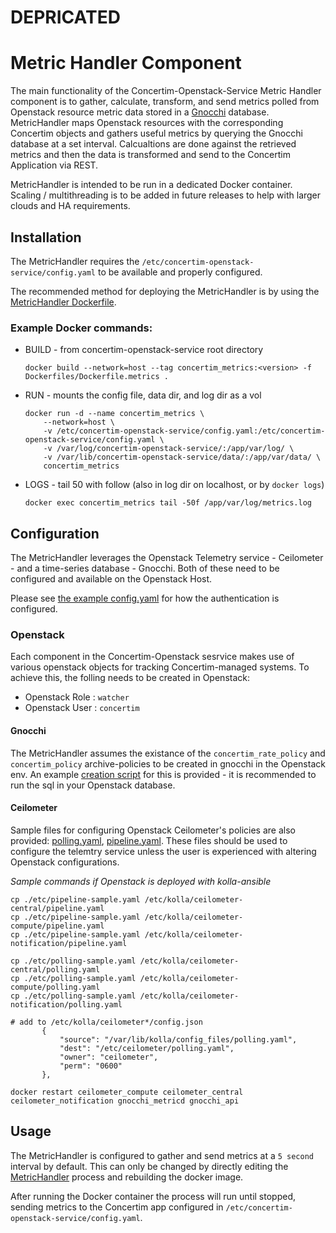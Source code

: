 # DEPRICATED




# Metric Handler Component

The main functionality of the Concertim-Openstack-Service Metric Handler component is to gather, calculate, transform, and send metrics polled from Openstack resource metric data stored in a [Gnocchi](https://gnocchi.osci.io/) database. MetricHandler maps Openstack resources with the corresponding Concertim objects and gathers useful metrics by querying the Gnocchi database at a set interval. Calcualtions are done against the retrieved metrics and then the data is transformed and send to the Concertim Application via REST.

MetricHandler is intended to be run in a dedicated Docker container. Scaling / multithreading is to be added in future releases to help with larger clouds and HA requirements.

## Installation

The MetricHandler requires the `/etc/concertim-openstack-service/config.yaml` to be available and properly configured.

The recommended method for deploying the MetricHandler is by using the [MetricHandler Dockerfile](/Dockerfiles/Dockerfile.metrics).

### Example Docker commands:

- BUILD - from concertim-openstack-service root directory
    ``````
    docker build --network=host --tag concertim_metrics:<version> -f Dockerfiles/Dockerfile.metrics .
    ``````
- RUN - mounts the config file, data dir, and log dir as a vol
    ``````
    docker run -d --name concertim_metrics \
		--network=host \
		-v /etc/concertim-openstack-service/config.yaml:/etc/concertim-openstack-service/config.yaml \
		-v /var/log/concertim-openstack-service/:/app/var/log/ \
		-v /var/lib/concertim-openstack-service/data/:/app/var/data/ \
		concertim_metrics
    ``````
- LOGS - tail 50 with follow (also in log dir on localhost, or by `docker logs`)
    ``````
    docker exec concertim_metrics tail -50f /app/var/log/metrics.log
    ``````

## Configuration

The MetricHandler leverages the Openstack Telemetry service - Ceilometer - and a time-series database - Gnocchi. Both of these need to be configured and available on the Openstack Host.

Please see [the example config.yaml](/etc/config-sample.yaml) for how the authentication is configured.

### Openstack

Each component in the Concertim-Openstack sesrvice makes use of various openstack objects for tracking Concertim-managed systems. To achieve this, the folling needs to be created in Openstack:

- Openstack Role : `watcher`
- Openstack User : `concertim`

#### Gnocchi

The MetricHandler assumes the existance of the `concertim_rate_policy` and `concertim_policy` archive-policies to be created in gnocchi in the Openstack env. An example [creation script](/etc/concertim-archive-policy-create.sql) for this is provided - it is recommended to run the sql in your Openstack database.

#### Ceilometer

Sample files for configuring Openstack Ceilometer's policies are also provided: [polling.yaml](/etc/polling-sample.yaml), [pipeline.yaml](/etc/pipeline-sample.yaml). These files should be used to configure the telemtry service unless the user is experienced with altering Openstack configurations.

*Sample commands if Openstack is deployed with kolla-ansible*
``````
cp ./etc/pipeline-sample.yaml /etc/kolla/ceilometer-central/pipeline.yaml
cp ./etc/pipeline-sample.yaml /etc/kolla/ceilometer-compute/pipeline.yaml
cp ./etc/pipeline-sample.yaml /etc/kolla/ceilometer-notification/pipeline.yaml

cp ./etc/polling-sample.yaml /etc/kolla/ceilometer-central/polling.yaml
cp ./etc/polling-sample.yaml /etc/kolla/ceilometer-compute/polling.yaml
cp ./etc/polling-sample.yaml /etc/kolla/ceilometer-notification/polling.yaml

# add to /etc/kolla/ceilometer*/config.json
       {
           "source": "/var/lib/kolla/config_files/polling.yaml",
           "dest": "/etc/ceilometer/polling.yaml",
           "owner": "ceilometer",
           "perm": "0600"
       },

docker restart ceilometer_compute ceilometer_central ceilometer_notification gnocchi_metricd gnocchi_api
``````

## Usage

The MetricHandler is configured to gather and send metrics at a `5 second` interval by default. This can only be changed by directly editing the [MetricHandler](/driver.py) process and rebuilding the docker image.

After running the Docker container the process will run until stopped, sending metrics to the Concertim app configured in `/etc/concertim-openstack-service/config.yaml`.

